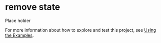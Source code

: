 # remove state

Place holder

For more information about how to explore and test this project, see [Using the Examples](https://github.com/sassoftware/esp-studio-examples#using-the-examples).

